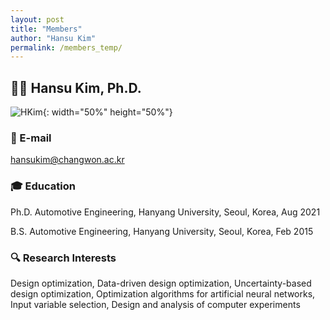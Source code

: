 ```yaml
---
layout: post
title: "Members"
author: "Hansu Kim"
permalink: /members_temp/
---
```


## 👨‍🏫 Hansu Kim, Ph.D.
   
![HKim](https://user-images.githubusercontent.com/54526956/185015952-2b93fed0-d64c-4fe7-b2d5-03f732a21a7b.jpg){: width="50%" height="50%"}
      
### 📧 E-mail
[hansukim@changwon.ac.kr](mailto:hansukim@changwon.ac.kr)   
   
### 🎓 Education   
Ph.D. Automotive Engineering, Hanyang University, Seoul, Korea, Aug 2021   
   
B.S. Automotive Engineering, Hanyang University, Seoul, Korea, Feb 2015   

### 🔍 Research Interests   
Design optimization, Data-driven design optimization, Uncertainty-based design optimization, Optimization algorithms for artificial neural networks, Input variable selection, Design and analysis of computer experiments
